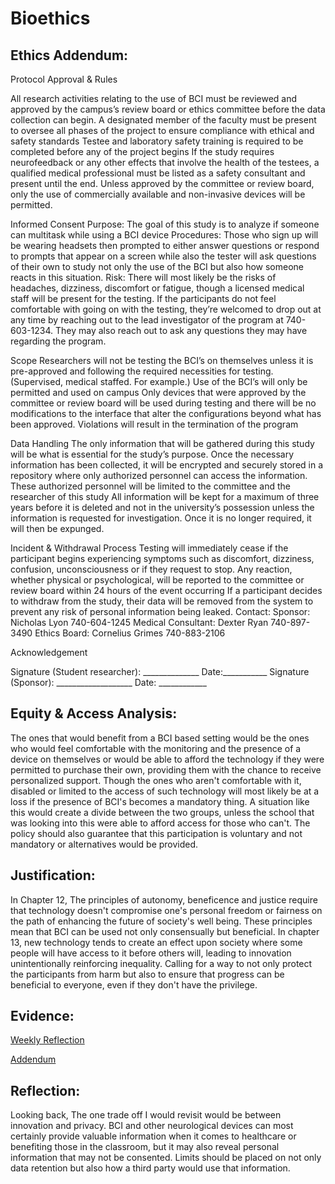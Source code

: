# Bioethics

## Ethics Addendum:

Protocol Approval & Rules

All research activities relating to the use of BCI must be reviewed and approved by the campus’s review board or ethics committee before the data collection can begin. 
A designated member of the faculty must be present to oversee all phases of the project to ensure compliance with ethical and safety standards
Testee and laboratory safety training is required to be completed before any of the project begins
If the study requires neurofeedback or any other effects that involve the health of the testees, a qualified medical professional must be listed as a safety consultant and present until the end.
Unless approved by the committee or review board, only the use of commercially available and non-invasive devices will be permitted.

Informed Consent
Purpose: The goal of this study is to analyze if someone can multitask while using a BCI device
Procedures: Those who sign up will be wearing headsets then prompted to either answer questions or respond to prompts that appear on a screen while also the tester will ask questions of their own to study not only the use of the BCI but also how someone reacts in this situation.
Risk: There will most likely be the risks of headaches, dizziness, discomfort or fatigue, though a licensed medical staff will be present for the testing.
If the participants do not feel comfortable with going on with the testing, they’re welcomed to drop out at any time by reaching out to the lead investigator of the program at 740-603-1234. They may also reach out to ask any questions they may have regarding the program.

Scope
Researchers will not be testing the BCI’s on themselves unless it is pre-approved and following the required necessities for testing. (Supervised, medical staffed. For example.)
Use of the BCI’s will only be permitted and used on campus
Only devices that were approved by the committee or review board will be used during testing and there will be no modifications to the interface that alter the configurations beyond what has been approved.
Violations will result in the termination of the program

Data Handling
The only information that will be gathered during this study will be what is essential for the study’s purpose.
Once the necessary information has been collected, it will be encrypted and securely stored in a repository where only authorized personnel can access the information.
These authorized personnel will be limited to the committee and the researcher of this study
All information will be kept for a maximum of three years before it is deleted and not in the university’s possession unless the information is requested for investigation. Once it is no longer required, it will then be expunged.

Incident & Withdrawal Process
Testing will immediately cease if the participant begins experiencing symptoms such as discomfort, dizziness, confusion, unconsciousness or if they request to stop.
Any reaction, whether physical or psychological, will be reported to the committee or review board within 24 hours of the event occurring
If a participant decides to withdraw from the study, their data will be removed from the system to prevent any risk of personal information being leaked.
Contact:
Sponsor: Nicholas Lyon 740-604-1245
Medical Consultant: Dexter Ryan 740-897-3490
Ethics Board: Cornelius Grimes 740-883-2106

Acknowledgement

Signature (Student researcher): ______________ Date:___________
Signature (Sponsor): ___________________ Date: ____________


## Equity & Access Analysis:
The ones that would benefit from a BCI based setting would be the ones who would feel comfortable with the monitoring and the presence of a device on themselves or would be able to afford the technology if they were permitted to purchase their own, providing them with the chance to receive personalized support. Though the ones who aren't comfortable with it, disabled or limited to the access of such technology will most likely be at a loss if the presence of BCI's becomes a mandatory thing. A situation like this would create a divide between the two groups, unless the school that was looking into this were able to afford access for those who can't. The policy should also guarantee that this participation is voluntary and not mandatory or alternatives would be provided.

## Justification:
In Chapter 12, The principles of autonomy, beneficence and justice require that technology doesn't compromise one's personal freedom or fairness on the path of enhancing the future of society's well being. These principles mean that BCI can be used not only consensually but beneficial. In chapter 13, new technology tends to create an effect upon society where some people will have access to it before others will, leading to innovation unintentionally reinforcing inequality. Calling for a way to not only protect the participants from harm but also to ensure that progress can be beneficial to everyone, even if they don't have the privilege. 

## Evidence:
[Weekly Reflection](Weekly-Reflection-7.pdf)

[Addendum](Addendum.pdf)

## Reflection:
Looking back, The one trade off I would revisit would be between innovation and privacy. BCI and other neurological devices can most certainly provide valuable information when it comes to healthcare or benefiting those in the classroom, but it may also reveal personal information that may not be consented. Limits should be placed on not only data retention but also how a third party would use that information. 
